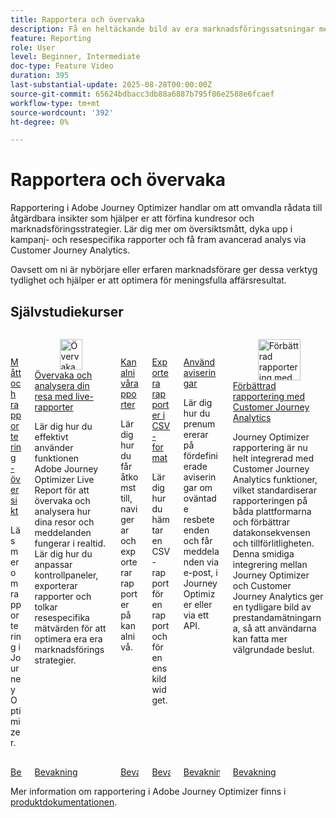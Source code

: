 ```yaml
---
title: Rapportera och övervaka
description: Få en heltäckande bild av era marknadsföringssatsningar med rapportfunktionen i Adobe Journey Optimizer (AJO). Lär dig mer om översiktsmått, dyka upp i kampanj- och resespecifika rapporter och få fram avancerad analys via Customer Journey Analytics.
feature: Reporting
role: User
level: Beginner, Intermediate
doc-type: Feature Video
duration: 395
last-substantial-update: 2025-08-28T00:00:00Z
source-git-commit: 65624bdbacc3db88a6887b795f86e2588e6fcaef
workflow-type: tm+mt
source-wordcount: '392'
ht-degree: 0%

---
```



# Rapportera och övervaka

Rapportering i Adobe Journey Optimizer handlar om att omvandla rådata till åtgärdbara insikter som hjälper er att förfina kundresor och marknadsföringsstrategier. Lär dig mer om översiktsmått, dyka upp i kampanj- och resespecifika rapporter och få fram avancerad analys via Customer Journey Analytics.

Oavsett om ni är nybörjare eller erfaren marknadsförare ger dessa verktyg tydlighet och hjälper er att optimera för meningsfulla affärsresultat.

## Självstudiekurser

<!-- CARDS
* https://experienceleague.adobe.com/en/docs/journey-optimizer-learn/tutorials/report-and-monitor/measurement-and-reporting-overview
* https://experienceleague.adobe.com/en/docs/journey-optimizer-learn/tutorials/report-and-monitor/monitor-and-analyze-your-journey-with-live-reports
* https://experienceleague.adobe.com/en/docs/journey-optimizer-learn/tutorials/report-and-monitor/channel-level-reports
* https://experienceleague.adobe.com/en/docs/journey-optimizer-learn/tutorials/report-and-monitor/export-reports-in-csv-format
* https://experienceleague.adobe.com/en/docs/journey-optimizer-learn/tutorials/report-and-monitor/alerts
* https://experienceleague.adobe.com/en/docs/journey-optimizer-learn/tutorials/report-and-monitor/enhanced-reporting-with-customer-journey-analytics
-->
<!-- START CARDS HTML - DO NOT MODIFY BY HAND -->
<div class="columns">
    <div class="column is-half-tablet is-half-desktop is-one-third-widescreen" aria-label="Measurement & Reporting - Overview">
        <div class="card" style="height: 100%; display: flex; flex-direction: column; height: 100%;">
            <div class="card-image">
                <figure class="image x-is-16by9">
                    <a href="https://experienceleague.adobe.com/en/docs/journey-optimizer-learn/tutorials/report-and-monitor/measurement-and-reporting-overview" title="Mått och rapportering - översikt" target="_blank" rel="referrer">
                        <img class="is-bordered-r-small" src="https://video.tv.adobe.com/v/3432673/?format=jpeg&nocache=1756406406381" alt="Mått och rapportering - översikt"
                             style="width: 100%; aspect-ratio: 16 / 9; object-fit: cover; overflow: hidden; display: block; margin: auto;">
                    </a>
                </figure>
            </div>
            <div class="card-content is-padded-small" style="display: flex; flex-direction: column; flex-grow: 1; justify-content: space-between;">
                <div class="top-card-content">
                    <p class="headline is-size-6 has-text-weight-bold">
                        <a href="https://experienceleague.adobe.com/en/docs/journey-optimizer-learn/tutorials/report-and-monitor/measurement-and-reporting-overview" target="_blank" rel="referrer" title="Mått och rapportering - översikt">Mått och rapportering - översikt</a>
                    </p>
                    <p class="is-size-6">Läs mer om rapportering i Journey Optimizer.</p>
                </div>
                <a href="https://experienceleague.adobe.com/en/docs/journey-optimizer-learn/tutorials/report-and-monitor/measurement-and-reporting-overview" target="_blank" rel="referrer" class="spectrum-Button spectrum-Button--outline spectrum-Button--primary spectrum-Button--sizeM" style="align-self: flex-start; margin-top: 1rem;">
                    <span class="spectrum-Button-label has-no-wrap has-text-weight-bold">Bevakning</span>
                </a>
            </div>
        </div>
    </div>
    <div class="column is-half-tablet is-half-desktop is-one-third-widescreen" aria-label="Monitor and analyze your journey with live reports">
        <div class="card" style="height: 100%; display: flex; flex-direction: column; height: 100%;">
            <div class="card-image">
                <figure class="image x-is-16by9">
                    <a href="https://experienceleague.adobe.com/en/docs/journey-optimizer-learn/tutorials/report-and-monitor/monitor-and-analyze-your-journey-with-live-reports" title="Övervaka och analysera din resa med live-rapporter" target="_blank" rel="referrer">
                        <img class="is-bordered-r-small" src="https://video.tv.adobe.com/v/3470709/?format=jpeg&nocache=1756406406388" alt="Övervaka och analysera din resa med live-rapporter"
                             style="width: 100%; aspect-ratio: 16 / 9; object-fit: cover; overflow: hidden; display: block; margin: auto;">
                    </a>
                </figure>
            </div>
            <div class="card-content is-padded-small" style="display: flex; flex-direction: column; flex-grow: 1; justify-content: space-between;">
                <div class="top-card-content">
                    <p class="headline is-size-6 has-text-weight-bold">
                        <a href="https://experienceleague.adobe.com/en/docs/journey-optimizer-learn/tutorials/report-and-monitor/monitor-and-analyze-your-journey-with-live-reports" target="_blank" rel="referrer" title="Övervaka och analysera din resa med live-rapporter">Övervaka och analysera din resa med live-rapporter</a>
                    </p>
                    <p class="is-size-6">Lär dig hur du effektivt använder funktionen Adobe Journey Optimizer Live Report för att övervaka och analysera hur dina resor och meddelanden fungerar i realtid. Lär dig hur du anpassar kontrollpaneler, exporterar rapporter och tolkar resespecifika mätvärden för att optimera era era marknadsföringsstrategier.</p>
                </div>
                <a href="https://experienceleague.adobe.com/en/docs/journey-optimizer-learn/tutorials/report-and-monitor/monitor-and-analyze-your-journey-with-live-reports" target="_blank" rel="referrer" class="spectrum-Button spectrum-Button--outline spectrum-Button--primary spectrum-Button--sizeM" style="align-self: flex-start; margin-top: 1rem;">
                    <span class="spectrum-Button-label has-no-wrap has-text-weight-bold">Bevakning</span>
                </a>
            </div>
        </div>
    </div>
    <div class="column is-half-tablet is-half-desktop is-one-third-widescreen" aria-label="Channel level reports">
        <div class="card" style="height: 100%; display: flex; flex-direction: column; height: 100%;">
            <div class="card-image">
                <figure class="image x-is-16by9">
                    <a href="https://experienceleague.adobe.com/en/docs/journey-optimizer-learn/tutorials/report-and-monitor/channel-level-reports" title="Kanalnivårapporter" target="_blank" rel="referrer">
                        <img class="is-bordered-r-small" src="https://video.tv.adobe.com/v/3424537/?format=jpeg&nocache=1756406406387" alt="Kanalnivårapporter"
                             style="width: 100%; aspect-ratio: 16 / 9; object-fit: cover; overflow: hidden; display: block; margin: auto;">
                    </a>
                </figure>
            </div>
            <div class="card-content is-padded-small" style="display: flex; flex-direction: column; flex-grow: 1; justify-content: space-between;">
                <div class="top-card-content">
                    <p class="headline is-size-6 has-text-weight-bold">
                        <a href="https://experienceleague.adobe.com/en/docs/journey-optimizer-learn/tutorials/report-and-monitor/channel-level-reports" target="_blank" rel="referrer" title="Kanalnivårapporter">Kanalnivårapporter</a>
                    </p>
                    <p class="is-size-6">Lär dig hur du får åtkomst till, navigerar och exporterar rapporter på kanalnivå.</p>
                </div>
                <a href="https://experienceleague.adobe.com/en/docs/journey-optimizer-learn/tutorials/report-and-monitor/channel-level-reports" target="_blank" rel="referrer" class="spectrum-Button spectrum-Button--outline spectrum-Button--primary spectrum-Button--sizeM" style="align-self: flex-start; margin-top: 1rem;">
                    <span class="spectrum-Button-label has-no-wrap has-text-weight-bold">Bevakning</span>
                </a>
            </div>
        </div>
    </div>
    <div class="column is-half-tablet is-half-desktop is-one-third-widescreen" aria-label="Export reports in CSV format">
        <div class="card" style="height: 100%; display: flex; flex-direction: column; height: 100%;">
            <div class="card-image">
                <figure class="image x-is-16by9">
                    <a href="https://experienceleague.adobe.com/en/docs/journey-optimizer-learn/tutorials/report-and-monitor/export-reports-in-csv-format" title="Exportera rapporter i CSV-format" target="_blank" rel="referrer">
                        <img class="is-bordered-r-small" src="https://video.tv.adobe.com/v/3424603/?format=jpeg&nocache=1756406406384" alt="Exportera rapporter i CSV-format"
                             style="width: 100%; aspect-ratio: 16 / 9; object-fit: cover; overflow: hidden; display: block; margin: auto;">
                    </a>
                </figure>
            </div>
            <div class="card-content is-padded-small" style="display: flex; flex-direction: column; flex-grow: 1; justify-content: space-between;">
                <div class="top-card-content">
                    <p class="headline is-size-6 has-text-weight-bold">
                        <a href="https://experienceleague.adobe.com/en/docs/journey-optimizer-learn/tutorials/report-and-monitor/export-reports-in-csv-format" target="_blank" rel="referrer" title="Exportera rapporter i CSV-format">Exportera rapporter i CSV-format</a>
                    </p>
                    <p class="is-size-6">Lär dig hur du hämtar en CSV-rapport för en rapport och för en enskild widget.</p>
                </div>
                <a href="https://experienceleague.adobe.com/en/docs/journey-optimizer-learn/tutorials/report-and-monitor/export-reports-in-csv-format" target="_blank" rel="referrer" class="spectrum-Button spectrum-Button--outline spectrum-Button--primary spectrum-Button--sizeM" style="align-self: flex-start; margin-top: 1rem;">
                    <span class="spectrum-Button-label has-no-wrap has-text-weight-bold">Bevakning</span>
                </a>
            </div>
        </div>
    </div>
    <div class="column is-half-tablet is-half-desktop is-one-third-widescreen" aria-label="Use alerts">
        <div class="card" style="height: 100%; display: flex; flex-direction: column; height: 100%;">
            <div class="card-image">
                <figure class="image x-is-16by9">
                    <a href="https://experienceleague.adobe.com/en/docs/journey-optimizer-learn/tutorials/report-and-monitor/alerts" title="Använda varningar" target="_blank" rel="referrer">
                        <img class="is-bordered-r-small" src="https://video.tv.adobe.com/v/336218?format=jpeg&nocache=1756406406387" alt="Använda varningar"
                             style="width: 100%; aspect-ratio: 16 / 9; object-fit: cover; overflow: hidden; display: block; margin: auto;">
                    </a>
                </figure>
            </div>
            <div class="card-content is-padded-small" style="display: flex; flex-direction: column; flex-grow: 1; justify-content: space-between;">
                <div class="top-card-content">
                    <p class="headline is-size-6 has-text-weight-bold">
                        <a href="https://experienceleague.adobe.com/en/docs/journey-optimizer-learn/tutorials/report-and-monitor/alerts" target="_blank" rel="referrer" title="Använda varningar">Använd aviseringar</a>
                    </p>
                    <p class="is-size-6">Lär dig hur du prenumererar på fördefinierade aviseringar om oväntade resbeteenden och får meddelanden via e-post, i Journey Optimizer eller via ett API.</p>
                </div>
                <a href="https://experienceleague.adobe.com/en/docs/journey-optimizer-learn/tutorials/report-and-monitor/alerts" target="_blank" rel="referrer" class="spectrum-Button spectrum-Button--outline spectrum-Button--primary spectrum-Button--sizeM" style="align-self: flex-start; margin-top: 1rem;">
                    <span class="spectrum-Button-label has-no-wrap has-text-weight-bold">Bevakning</span>
                </a>
            </div>
        </div>
    </div>
    <div class="column is-half-tablet is-half-desktop is-one-third-widescreen" aria-label="Enhanced reporting with Customer Journey Analytics">
        <div class="card" style="height: 100%; display: flex; flex-direction: column; height: 100%;">
            <div class="card-image">
                <figure class="image x-is-16by9">
                    <a href="https://experienceleague.adobe.com/en/docs/journey-optimizer-learn/tutorials/report-and-monitor/enhanced-reporting-with-customer-journey-analytics" title="Förbättrad rapportering med Customer Journey Analytics" target="_blank" rel="referrer">
                        <img class="is-bordered-r-small" src="https://video.tv.adobe.com/v/3430413/?format=jpeg&nocache=1756406406386" alt="Förbättrad rapportering med Customer Journey Analytics"
                             style="width: 100%; aspect-ratio: 16 / 9; object-fit: cover; overflow: hidden; display: block; margin: auto;">
                    </a>
                </figure>
            </div>
            <div class="card-content is-padded-small" style="display: flex; flex-direction: column; flex-grow: 1; justify-content: space-between;">
                <div class="top-card-content">
                    <p class="headline is-size-6 has-text-weight-bold">
                        <a href="https://experienceleague.adobe.com/en/docs/journey-optimizer-learn/tutorials/report-and-monitor/enhanced-reporting-with-customer-journey-analytics" target="_blank" rel="referrer" title="Förbättrad rapportering med Customer Journey Analytics">Förbättrad rapportering med Customer Journey Analytics</a>
                    </p>
                    <p class="is-size-6">Journey Optimizer rapportering är nu helt integrerad med Customer Journey Analytics funktioner, vilket standardiserar rapporteringen på båda plattformarna och förbättrar datakonsekvensen och tillförlitligheten. Denna smidiga integrering mellan Journey Optimizer och Customer Journey Analytics ger en tydligare bild av prestandamätningarna, så att användarna kan fatta mer välgrundade beslut.</p>
                </div>
                <a href="https://experienceleague.adobe.com/en/docs/journey-optimizer-learn/tutorials/report-and-monitor/enhanced-reporting-with-customer-journey-analytics" target="_blank" rel="referrer" class="spectrum-Button spectrum-Button--outline spectrum-Button--primary spectrum-Button--sizeM" style="align-self: flex-start; margin-top: 1rem;">
                    <span class="spectrum-Button-label has-no-wrap has-text-weight-bold">Bevakning</span>
                </a>
            </div>
        </div>
    </div>
</div>
<!-- END CARDS HTML - DO NOT MODIFY BY HAND -->



Mer information om rapportering i Adobe Journey Optimizer finns i [produktdokumentationen](https://experienceleague.adobe.com/en/docs/journey-optimizer/using/reporting/reporting-landing-page).
